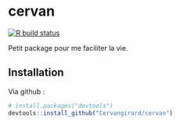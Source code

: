 
<!-- README.md is generated from README.Rmd. Please edit that file -->

# cervan

<!-- badges: start -->

[![R build
status](https://github.com/Cervangirard/cervan/workflows/R-CMD-check/badge.svg)](https://github.com/Cervangirard/cervan/actions)
<!-- badges: end -->

Petit package pour me faciliter la vie.

## Installation

Via github :

``` r
# install.packages("devtools")
devtools::install_github("Cervangirard/cervan")
```
